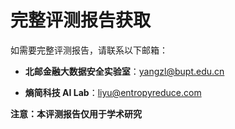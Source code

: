 # 完整评测报告获取

如需要完整评测报告，请联系以下邮箱：

- **北邮金融大数据安全实验室**：yangzl@bupt.edu.cn

- **熵简科技 AI Lab**：liyu@entropyreduce.com

**注意：本评测报告仅用于学术研究**